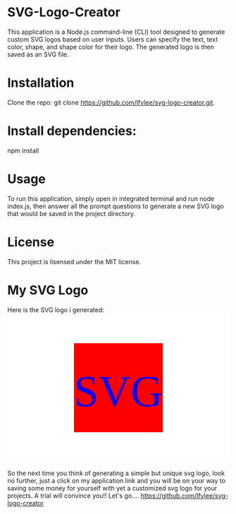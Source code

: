 # SVG-Logo-Creator

This application is a Node.js command-line (CLI) tool designed to generate custom SVG logos based on user inputs. Users can specify the text, text color, shape, and shape color for their logo. The generated logo is then saved as an SVG file.

# Installation

Clone the repo: git clone https://github.com/Ifylee/svg-logo-creator.git.

# Install dependencies: 
npm install 

# Usage
To run this application, simply open in integrated terminal and run node index.js, then answer all the prompt questions to generate a new SVG logo that would be saved in the project directory.

# License
This project is lisensed under the MIT license.

# My SVG Logo

Here is the SVG logo i generated: 
![My SVG Logo](./examples/SVG.svg)


So the next time you think of generating a simple but unique svg logo, look no further, just a click  on my application link and you will be on your way to saving some money for yourself with yet a customized svg logo for your projects. A trial will convince you!! Let's go....
https://github.com/Ifylee/svg-logo-creator

